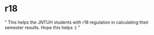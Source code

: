 # r18

" This helps the JNTUH students with r18 regulation in calculating their semester results.
  Hope this helps :) "
